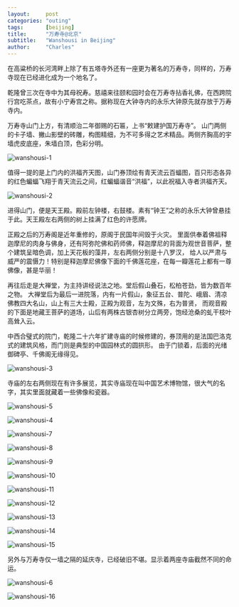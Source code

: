 ```yaml
---
layout:     post
categories: "outing"
tags:       [beijing]
title:      "万寿寺@北京"
subtitle:   "Wanshousi in Beijing"
author:     "Charles"
---
```


在高粱桥的长河湾畔上除了有五塔寺外还有一座更为著名的万寿寺，同样的，万寿寺现在已经进化成为一个地名了。

乾隆曾三次在寺中为其母祝寿。慈禧来往颐和园时会在万寿寺拈香礼佛，在西跨院行宫吃茶点，故有小宁寿宫之称。据称现在大钟寺内的永乐大钟原先就存放于万寿寺内。

万寿寺山门上方，有清顺治二年御赐的石匾，上书“敕建护国万寿寺”。
山门两侧的卡子墙、撇山影壁的砖雕，构图精细，为不可多得之艺术精品。两侧齐胸高的宇墙虎皮底座，朱墙白顶，色彩分明。

![wanshousi-1]({{site.imageurl}}/wanshousi-1.jpg)

值得一提的是上门内的洪福齐天图，山门券顶绘有青天流云百蝠图，百只形态各异的红色蝙蝠飞翔于青天流云之间，红蝙蝠谐音“洪福”，以此祝福入寺者洪福齐天。

![wanshousi-2]({{site.imageurl}}/wanshousi-2.jpg)

进得山门，便是天王殿。殿前左钟楼，右鼓楼。素有“钟王”之称的永乐大钟曾悬挂于此。天王殿左右两侧的树上挂满了红色的许愿牌。

正殿之后的万寿阁是近年重修的，原阁于民国年间毁于火灾。
里面供奉着佛祖释迦摩尼的肉身与佛身，还有阿弥陀佛和药师佛，释迦摩尼的背面为观世音菩萨，整个建筑呈暗色调，加上天花板的藻井，左右两侧分别是十八罗汉，
给人以严肃与威严的震慑力！特别是释迦摩尼佛像下面的千佛莲花座，在每一瓣莲花上都有一尊佛像，甚是华丽！

再往后走是大禅堂，为主持讲经说法之地。堂后假山叠石，松柏苍劲，皆为数百年之物。
大禅堂后为最后一进院落，内有一片假山，象征五台、普陀、峨眉、清凉佛教四大名山，山上有三大士殿，正殿为观音，左为文殊，右为普贤，
而观音殿的下面是地藏王菩萨的道场，山后有两株古银杏树分立两旁，饱经沧桑的虬干枝叶高耸入云。

中西合璧式的院门，乾隆二十六年扩建寺庙的时候修建的，券顶用的是法国巴洛克式的建筑风格，而门则是典型的中国园林式的圆拱形。
由于门锁着，后面的光绪御碑亭、千佛阁无缘得见。

![wanshousi-3]({{site.imageurl}}/wanshousi-3.jpg)

寺庙的左右两侧现在有许多展览，其实寺庙现在叫中国艺术博物馆，很大气的名字，其实里面就藏着一些佛像和瓷器。

![wanshousi-5]({{site.imageurl}}/wanshousi-5.jpg)

![wanshousi-4]({{site.imageurl}}/wanshousi-4.jpg)

![wanshousi-7]({{site.imageurl}}/wanshousi-7.jpg)

![wanshousi-8]({{site.imageurl}}/wanshousi-8.jpg)

![wanshousi-9]({{site.imageurl}}/wanshousi-9.jpg)

![wanshousi-10]({{site.imageurl}}/wanshousi-10.jpg)

![wanshousi-11]({{site.imageurl}}/wanshousi-11.jpg)

![wanshousi-12]({{site.imageurl}}/wanshousi-12.jpg)

![wanshousi-13]({{site.imageurl}}/wanshousi-13.jpg)

![wanshousi-14]({{site.imageurl}}/wanshousi-14.jpg)

![wanshousi-15]({{site.imageurl}}/wanshousi-715.jpg)

另外与万寿寺仅一墙之隔的延庆寺，已经破旧不堪。显示着两座寺庙截然不同的命运。

![wanshousi-6]({{site.imageurl}}/wanshousi-6.jpg)

![wanshousi-16]({{site.imageurl}}/wanshousi-16.jpg)